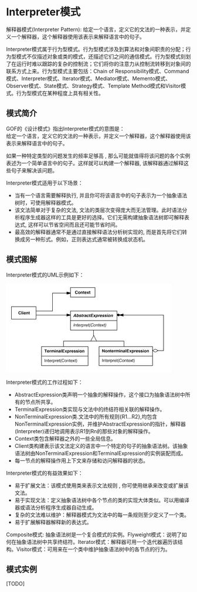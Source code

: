 # Interpreter模式

解释器模式(Interpreter Pattern): 给定一个语言，定义它的文法的一种表示，并定义一个解释器，这个解释器使用该表示来解释语言中的句子。

Interpreter模式属于行为型模式。行为型模式涉及到算法和对象间职责的分配；行为型模式不仅描述对象或类的模式，还描述它们之间的通信模式。行为型模式刻划了在运行时难以跟踪的复杂的控制流；它们将你的注意力从控制流转移到对象间的联系方式上来。行为型模式主要包括：Chain of Responsibility模式、Command模式、Interpreter模式、Iterator模式、Mediator模式、Memento模式、Observer模式、State模式、Strategy模式、Template Method模式和Visitor模式。行为型模式在某种程度上具有相关性。

## 模式简介

GOF的《设计模式》指出Interpreter模式的意图是：  
给定一个语言，定义它的文法的一种表示，并定义一个解释器，这个解释器使用该表示来解释语言中的句子。

如果一种特定类型的问题发生的频率足够高 , 那么可能就值得将该问题的各个实例表述为一个简单语言中的句子。这样就可以构建一个解释器, 该解释器通过解释这些句子来解决该问题。

Interpreter模式适用于以下场景：

- 当有一个语言需要解释执行, 并且你可将该语言中的句子表示为一个抽象语法树时，可使用解释器模式。
- 该文法简单对于复杂的文法, 文法的类层次变得庞大而无法管理。此时语法分析程序生成器这样的工具是更好的选择。它们无需构建抽象语法树即可解释表达式, 这样可以节省空间而且还可能节省时间。
- 最高效的解释器通常不是通过直接解释语法分析树实现的, 而是首先将它们转换成另一种形式。例如，正则表达式通常被转换成状态机。

## 模式图解

Interpreter模式的UML示例如下：

![Interpreter模式示例](../images/behavioral_interpreter.jpg)

Interpreter模式的工作过程如下：

- AbstractExpression类声明一个抽象的解释操作，这个接口为抽象语法树中所有的节点所共享。
- TerminalExpression类实现与文法中的终结符相关联的解释操作。
- NonTerminalExpression类.文法中的所有规则{R1...R2},均包含NonTerminalExpression实例，并维护AbstractExpression的指针，解释器(Interpreter)递归地调用表示R1到Rn的那些对象的解释操作。
- Context类包含解释器之外的一些全局信息。
- Client类构建表示该文法定义的语言中一个特定的句子的抽象语法树。该抽象语法树由NonTerminalExpression和TerminalExpression的实例装配而成。
- 每一节点的解释操作用上下文来存储和访问解释器的状态。

Interpreter模式的有益效果如下：

- 易于扩展文法：该模式使用类来表示文法规则 , 你可使用继承来改变或扩展该文法。
- 易于实现文法：定义抽象语法树中各个节点的类的实现大体类似。可以用编译器或语法分析程序生成器自动生成。
- 复杂的文法难以维护：解释器模式为文法中的每一条规则至少定义了一个类。
- 易于扩展解释器解释新的表达式。

Composite模式: 抽象语法树是一个复合模式的实例。Flyweight模式：说明了如何在抽象语法树中共享终结符。Iterator模式：解释器可用一个迭代器遍历该结构。Visitor模式：可用来在一个类中维护抽象语法树中的各节点的行为。

## 模式实例

[TODO]